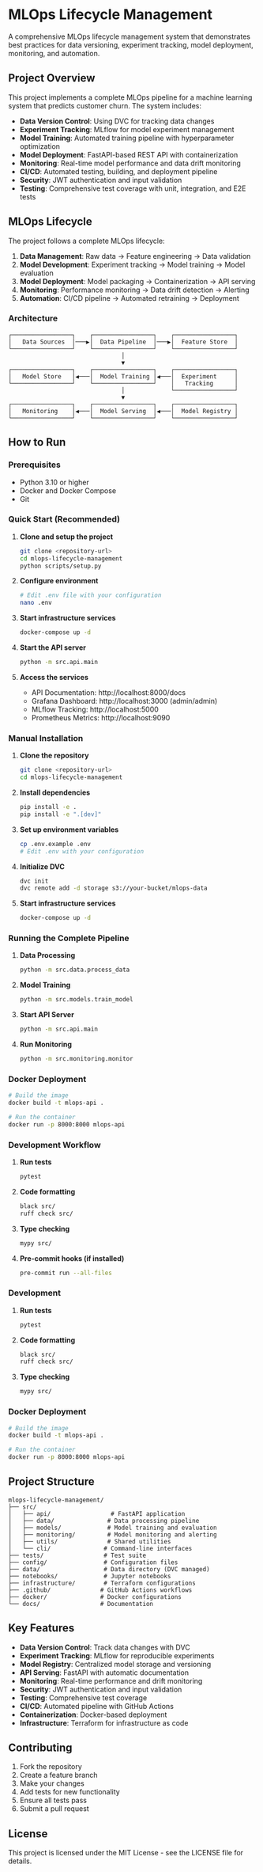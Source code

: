 # MLOps Lifecycle Management

A comprehensive MLOps lifecycle management system that demonstrates best practices for data versioning, experiment tracking, model deployment, monitoring, and automation.

## Project Overview

This project implements a complete MLOps pipeline for a machine learning system that predicts customer churn. The system includes:

- **Data Version Control**: Using DVC for tracking data changes
- **Experiment Tracking**: MLflow for model experiment management
- **Model Training**: Automated training pipeline with hyperparameter optimization
- **Model Deployment**: FastAPI-based REST API with containerization
- **Monitoring**: Real-time model performance and data drift monitoring
- **CI/CD**: Automated testing, building, and deployment pipeline
- **Security**: JWT authentication and input validation
- **Testing**: Comprehensive test coverage with unit, integration, and E2E tests

## MLOps Lifecycle

The project follows a complete MLOps lifecycle:

1. **Data Management**: Raw data → Feature engineering → Data validation
2. **Model Development**: Experiment tracking → Model training → Model evaluation
3. **Model Deployment**: Model packaging → Containerization → API serving
4. **Monitoring**: Performance monitoring → Data drift detection → Alerting
5. **Automation**: CI/CD pipeline → Automated retraining → Deployment

### Architecture

```
┌─────────────────┐    ┌─────────────────┐    ┌─────────────────┐
│   Data Sources  │───▶│  Data Pipeline  │───▶│  Feature Store  │
└─────────────────┘    └─────────────────┘    └─────────────────┘
                                │
                                ▼
┌─────────────────┐    ┌─────────────────┐    ┌─────────────────┐
│   Model Store   │◀───│  Model Training │◀───│  Experiment     │
└─────────────────┘    └─────────────────┘    │   Tracking      │
                                │             └─────────────────┘
                                ▼
┌─────────────────┐    ┌─────────────────┐    ┌─────────────────┐
│   Monitoring    │◀───│  Model Serving  │◀───│  Model Registry │
└─────────────────┘    └─────────────────┘    └─────────────────┘
```

## How to Run

### Prerequisites

- Python 3.10 or higher
- Docker and Docker Compose
- Git

### Quick Start (Recommended)

1. **Clone and setup the project**
   ```bash
   git clone <repository-url>
   cd mlops-lifecycle-management
   python scripts/setup.py
   ```

2. **Configure environment**
   ```bash
   # Edit .env file with your configuration
   nano .env
   ```

3. **Start infrastructure services**
   ```bash
   docker-compose up -d
   ```

4. **Start the API server**
   ```bash
   python -m src.api.main
   ```

5. **Access the services**
   - API Documentation: http://localhost:8000/docs
   - Grafana Dashboard: http://localhost:3000 (admin/admin)
   - MLflow Tracking: http://localhost:5000
   - Prometheus Metrics: http://localhost:9090

### Manual Installation

1. **Clone the repository**
   ```bash
   git clone <repository-url>
   cd mlops-lifecycle-management
   ```

2. **Install dependencies**
   ```bash
   pip install -e .
   pip install -e ".[dev]"
   ```

3. **Set up environment variables**
   ```bash
   cp .env.example .env
   # Edit .env with your configuration
   ```

4. **Initialize DVC**
   ```bash
   dvc init
   dvc remote add -d storage s3://your-bucket/mlops-data
   ```

5. **Start infrastructure services**
   ```bash
   docker-compose up -d
   ```

### Running the Complete Pipeline

1. **Data Processing**
   ```bash
   python -m src.data.process_data
   ```

2. **Model Training**
   ```bash
   python -m src.models.train_model
   ```

3. **Start API Server**
   ```bash
   python -m src.api.main
   ```

4. **Run Monitoring**
   ```bash
   python -m src.monitoring.monitor
   ```

### Docker Deployment

```bash
# Build the image
docker build -t mlops-api .

# Run the container
docker run -p 8000:8000 mlops-api
```

### Development Workflow

1. **Run tests**
   ```bash
   pytest
   ```

2. **Code formatting**
   ```bash
   black src/
   ruff check src/
   ```

3. **Type checking**
   ```bash
   mypy src/
   ```

4. **Pre-commit hooks (if installed)**
   ```bash
   pre-commit run --all-files
   ```

### Development

1. **Run tests**
   ```bash
   pytest
   ```

2. **Code formatting**
   ```bash
   black src/
   ruff check src/
   ```

3. **Type checking**
   ```bash
   mypy src/
   ```

### Docker Deployment

```bash
# Build the image
docker build -t mlops-api .

# Run the container
docker run -p 8000:8000 mlops-api
```

## Project Structure

```
mlops-lifecycle-management/
├── src/
│   ├── api/                 # FastAPI application
│   ├── data/               # Data processing pipeline
│   ├── models/             # Model training and evaluation
│   ├── monitoring/         # Model monitoring and alerting
│   ├── utils/              # Shared utilities
│   └── cli/               # Command-line interfaces
├── tests/                 # Test suite
├── config/                # Configuration files
├── data/                  # Data directory (DVC managed)
├── notebooks/             # Jupyter notebooks
├── infrastructure/        # Terraform configurations
├── .github/              # GitHub Actions workflows
├── docker/               # Docker configurations
└── docs/                 # Documentation
```

## Key Features

- **Data Version Control**: Track data changes with DVC
- **Experiment Tracking**: MLflow for reproducible experiments
- **Model Registry**: Centralized model storage and versioning
- **API Serving**: FastAPI with automatic documentation
- **Monitoring**: Real-time performance and drift monitoring
- **Security**: JWT authentication and input validation
- **Testing**: Comprehensive test coverage
- **CI/CD**: Automated pipeline with GitHub Actions
- **Containerization**: Docker-based deployment
- **Infrastructure**: Terraform for infrastructure as code

## Contributing

1. Fork the repository
2. Create a feature branch
3. Make your changes
4. Add tests for new functionality
5. Ensure all tests pass
6. Submit a pull request

## License

This project is licensed under the MIT License - see the LICENSE file for details. 